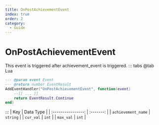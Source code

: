 ```yaml
---
title: OnPostAchievementEvent
index: true
order: 2
category:
  - Guide
---
```


# OnPostAchievementEvent
This event is triggered after achievement_event is triggered.
::: tabs
@tab Lua
```lua
--- @param event Event
--- @return number EventResult
AddEventHandler("OnPostAchievementEvent", function(event)
    --[[ ... ]]
    return EventResult.Continue
end)
```

:::
|         Key        | Data Type |
| :----------------: | :-------: |
| `achievement_name` |  `string` |
|      `cur_val`     |   `int`   |
|      `max_val`     |   `int`   |